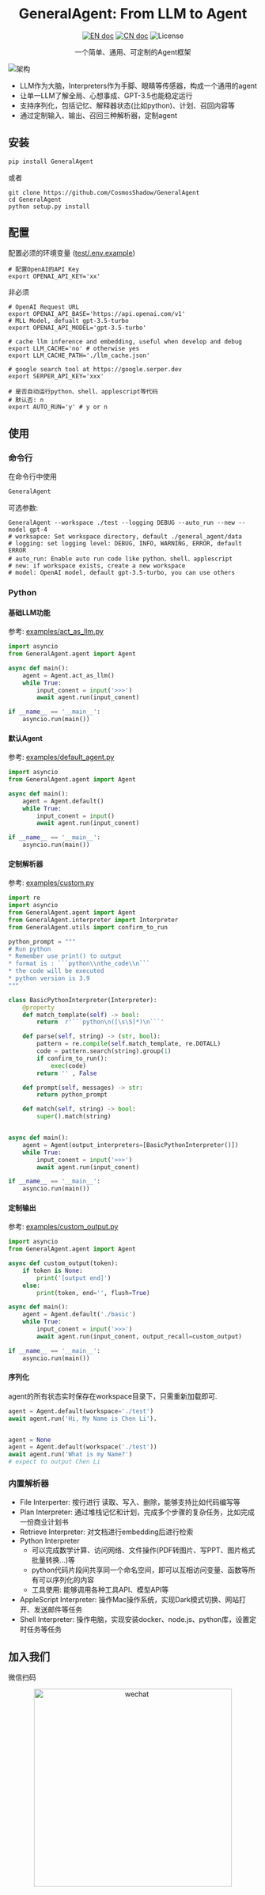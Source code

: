<h1 align="center">GeneralAgent: From LLM to Agent</h1>
<p align="center">
<a href="README.md"><img src="https://img.shields.io/badge/document-English-blue.svg" alt="EN doc"></a>
<a href="README_CN.md"><img src="https://img.shields.io/badge/文档-中文版-blue.svg" alt="CN doc"></a>
<img src="https://img.shields.io/static/v1?label=license&message=MIT&color=white&style=flat" alt="License"/>
</p>
<p align='center'>
一个简单、通用、可定制的Agent框架
</p>

![架构](./docs/images/Architecture.png)

* LLM作为大脑，Interpreters作为手脚、眼睛等传感器，构成一个通用的agent
* 让单一LLM了解全局、心想事成、GPT-3.5也能稳定运行
* 支持序列化，包括记忆、解释器状态(比如python)、计划、召回内容等
* 通过定制输入、输出、召回三种解析器，定制agent




## 安装

```bash
pip install GeneralAgent
```

或者

```shell
git clone https://github.com/CosmosShadow/GeneralAgent
cd GeneralAgent
python setup.py install
```



## 配置

配置必须的环境变量 ([test/.env.example](test/.env.example))

```shell
# 配置OpenAI的API Key
export OPENAI_API_KEY='xx'
```

非必须

```shell
# OpenAI Request URL
export OPENAI_API_BASE='https://api.openai.com/v1'
# MLL Model, defualt gpt-3.5-turbo
export OPENAI_API_MODEL='gpt-3.5-turbo'

# cache llm inference and embedding, useful when develop and debug
export LLM_CACHE='no' # otherwise yes
export LLM_CACHE_PATH='./llm_cache.json'

# google search tool at https://google.serper.dev
export SERPER_API_KEY='xxx'

# 是否自动运行python、shell、applescript等代码
# 默认否: n
export AUTO_RUN='y' # y or n
```



## 使用

### 命令行

在命令行中使用

```bash
GeneralAgent
```

可选参数:

```shell
GeneralAgent --workspace ./test --logging DEBUG --auto_run --new --model gpt-4
# worksapce: Set workspace directory, default ./general_agent/data
# logging: set logging level: DEBUG, INFO, WARNING, ERROR, default ERROR
# auto_run: Enable auto run code like python、shell、applescript
# new: if workspace exists, create a new workspace
# model: OpenAI model, default gpt-3.5-turbo, you can use others
```



### Python

#### 基础LLM功能

 参考: [examples/act_as_llm.py](examples/act_as_llm.py)

```python
import asyncio
from GeneralAgent.agent import Agent

async def main():
    agent = Agent.act_as_llm()
    while True:
        input_conent = input('>>>')
        await agent.run(input_conent)

if __name__ == '__main__':
    asyncio.run(main())
```



#### 默认Agent

 参考: [examples/default_agent.py](examples/default_agent.py)

```python
import asyncio
from GeneralAgent.agent import Agent

async def main():
    agent = Agent.default()
    while True:
        input_conent = input()
        await agent.run(input_conent)

if __name__ == '__main__':
    asyncio.run(main())
```



#### 定制解析器

参考: [examples/custom.py](examples/custom.py)

```python
import re
import asyncio
from GeneralAgent.agent import Agent
from GeneralAgent.interpreter import Interpreter
from GeneralAgent.utils import confirm_to_run

python_prompt = """
# Run python
* Remember use print() to output
* format is : ```python\\nthe_code\\n```
* the code will be executed
* python version is 3.9
"""

class BasicPythonInterpreter(Interpreter):
    @property
    def match_template(self) -> bool:
        return  r'```python\n([\s\S]*)\n```'

    def parse(self, string) -> (str, bool):
        pattern = re.compile(self.match_template, re.DOTALL)
        code = pattern.search(string).group(1)
        if confirm_to_run():
            exec(code)
        return '' , False

    def prompt(self, messages) -> str:
        return python_prompt

    def match(self, string) -> bool:
        super().match(string)


async def main():
    agent = Agent(output_interpreters=[BasicPythonInterpreter()])
    while True:
        input_conent = input('>>>')
        await agent.run(input_conent)

if __name__ == '__main__':
    asyncio.run(main())
```



#### 定制输出

参考: [examples/custom_output.py](examples/custom_output.py)

```python
import asyncio
from GeneralAgent.agent import Agent

async def custom_output(token):
    if token is None:
        print('[output end]')
    else:
        print(token, end='', flush=True)

async def main():
    agent = Agent.default('./basic')
    while True:
        input_conent = input('>>>')
        await agent.run(input_conent, output_recall=custom_output)

if __name__ == '__main__':
    asyncio.run(main())
```



#### 序列化

agent的所有状态实时保存在workspace目录下，只需重新加载即可.

```python
agent = Agent.default(workspace='./test')
await agent.run('Hi, My Name is Chen Li').


agent = None
agent = Agent.default(workspace('./test'))
await agent.run('What is my Name?')
# expect to output Chen Li
```



### 内置解析器

* File Interperter: 按行进行 读取、写入、删除，能够支持比如代码编写等
* Plan Interpreter: 通过堆栈记忆和计划，完成多个步骤的复杂任务，比如完成一份商业计划书
* Retrieve Interpreter: 对文档进行embedding后进行检索
* Python Interpreter
    * 可以完成数学计算、访问网络、文件操作(PDF转图片、写PPT、图片格式批量转换...)等
    * python代码片段间共享同一个命名空间，即可以互相访问变量、函数等所有可以序列化的内容
    * 工具使用: 能够调用各种工具API、模型API等
* AppleScript Interpreter: 操作Mac操作系统，实现Dark模式切换、网站打开、发送邮件等任务
* Shell Interpreter: 操作电脑，实现安装docker、node.js、python库，设置定时任务等任务



## 加入我们

微信扫码

<p align="center">
<img src="./docs/images/wechat.jpg" alt="wechat" width=400/>
</p>